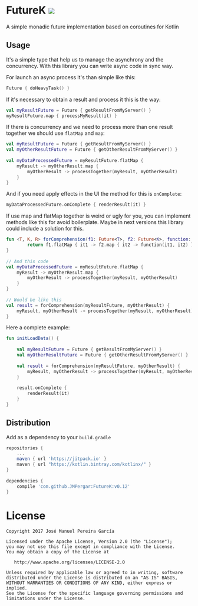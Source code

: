 FutureK [![](https://jitpack.io/v/JMPergar/FutureK.svg)](https://jitpack.io/#JMPergar/FutureK)
=======

A simple monadic future implementation based on coroutines for Kotlin

## Usage

It's a simple type that help us to manage the asynchrony and the concurrency. With this library you can write async code in sync way.

For launch an async process it's than simple like this:

```kotlin
Future { doHeavyTask() }
```

If it's necessary to obtain a result and process it this is the way:

```kotlin
val myResultFuture = Future { getResultFromMyServer() }
myResultFuture.map { processMyResult(it) }
```

If there is concurrency and we need to process more than one result together we should use `flatMap` and `map`:

```kotlin
val myResultFuture = Future { getResultFromMyServer() }
val myOtherResultFuture = Future { getOtherResultFromMyServer() }
  
val myDataProcessedFuture = myResultFuture.flatMap {
    myResult -> myOtherResult.map {
        myOtherResult -> processTogether(myResult, myOtherResult)
    }
}
```

And if you need apply effects in the UI the method for this is `onComplete`:

```kotlin
myDataProcessedFuture.onComplete { renderResult(it) }
```

If use map and flatMap together is weird or ugly for you, you can implement methods like this for avoid boilerplate. Maybe in next versions this library could include a solution for this. 

```kotlin
fun <T, K, R> forComprehension(f1: Future<T>, f2: Future<K>, function: (T, K) -> R): Future<R> {
        return f1.flatMap { it1 -> f2.map { it2 -> function(it1, it2) } }
}
 
// And this code
val myDataProcessedFuture = myResultFuture.flatMap {
    myResult -> myOtherResult.map {
        myOtherResult -> processTogether(myResult, myOtherResult)
    }
}
 
// Would be like this
val result = forComprehension(myResultFuture, myOtherResult) {
    myResult, myOtherResult -> processTogether(myResult, myOtherResult)
}
```

Here a complete example:

```kotlin
fun initLoadData() {
 
    val myResultFuture = Future { getResultFromMyServer() }
    val myOtherResultFuture = Future { getOtherResultFromMyServer() }
 
    val result = forComprehension(myResultFuture, myOtherResult) {
        myResult, myOtherResult -> processTogether(myResult, myOtherResult)
    }
 
    result.onComplete {
        renderResult(it)
    }
}
```

## Distribution

Add as a dependency to your `build.gradle`
```groovy
repositories {
    ...
    maven { url 'https://jitpack.io' }
    maven { url "https://kotlin.bintray.com/kotlinx/" }
}
 
dependencies {
    compile 'com.github.JMPergar:FutureK:v0.12'
}
```

License
=======

    Copyright 2017 José Manuel Pereira García

    Licensed under the Apache License, Version 2.0 (the "License");
    you may not use this file except in compliance with the License.
    You may obtain a copy of the License at

       http://www.apache.org/licenses/LICENSE-2.0

    Unless required by applicable law or agreed to in writing, software
    distributed under the License is distributed on an "AS IS" BASIS,
    WITHOUT WARRANTIES OR CONDITIONS OF ANY KIND, either express or implied.
    See the License for the specific language governing permissions and
    limitations under the License.

